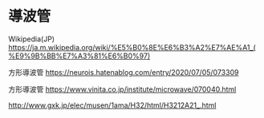 # 導波管

Wikipedia(JP)
https://ja.m.wikipedia.org/wiki/%E5%B0%8E%E6%B3%A2%E7%AE%A1_(%E9%9B%BB%E7%A3%81%E6%B0%97)

方形導波管
https://neurois.hatenablog.com/entry/2020/07/05/073309

方形導波管
https://www.vinita.co.jp/institute/microwave/070040.html


http://www.gxk.jp/elec/musen/1ama/H32/html/H3212A21_.html


